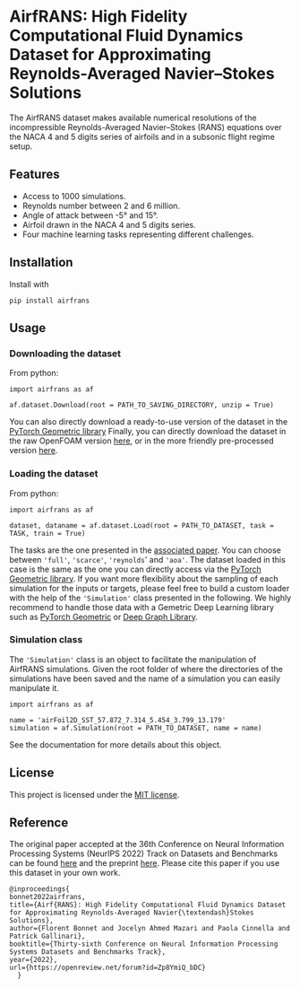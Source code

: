 # AirfRANS: High Fidelity Computational Fluid Dynamics Dataset for Approximating Reynolds-Averaged Navier–Stokes Solutions

The AirfRANS dataset makes available numerical resolutions of the incompressible Reynolds-Averaged Navier–Stokes (RANS) equations over the NACA 4 and 5 digits series of airfoils and in a subsonic flight regime setup.

## Features
- Access to 1000 simulations.
- Reynolds number between 2 and 6 million.
- Angle of attack between -5° and 15°.
- Airfoil drawn in the NACA 4 and 5 digits series.
- Four machine learning tasks representing different challenges.

## Installation
Install with
```
pip install airfrans
```

## Usage
### Downloading the dataset
From python:
```
import airfrans as af

af.dataset.Download(root = PATH_TO_SAVING_DIRECTORY, unzip = True)
```
You can also directly download a ready-to-use version of the dataset in the [PyTorch Geometric library](https://pytorch-geometric.readthedocs.io/en/latest/modules/datasets.html#torch_geometric.datasets.AirfRANS)
Finally, you can directly download the dataset in the raw OpenFOAM version [here](https://data.isir.upmc.fr/extrality/NeurIPS_2022/OF_dataset.zip), or in the more friendly pre-processed version [here](https://data.isir.upmc.fr/extrality/NeurIPS_2022/Dataset.zip).

### Loading the dataset
From python:
```
import airfrans as af

dataset, dataname = af.dataset.Load(root = PATH_TO_DATASET, task = TASK, train = True)
```
The tasks are the one presented in the [associated paper](https://arxiv.org/pdf/2212.07564.pdf). You can choose between `'full'`, `'scarce'`, `'reynolds`' and `'aoa'`.
The dataset loaded in this case is the same as the one you can directly access via the [PyTorch Geometric library](https://pytorch-geometric.readthedocs.io/en/latest/modules/datasets.html#torch_geometric.datasets.AirfRANS). If you want more flexibility about the sampling of each simulation for the inputs or targets, please feel free to build a custom loader with the help of the `'Simulation'` class presented in the following. We highly recommend to handle those data with a Gemetric Deep Learning library such as [PyTorch Geometric](https://pytorch-geometric.readthedocs.io/en/latest/) or [Deep Graph Library](https://www.dgl.ai/).

### Simulation class
The `'Simulation'` class is an object to facilitate the manipulation of AirfRANS simulations. Given the root folder of where the directories of the simulations have been saved and the name of a simulation you can easily manipulate it.
```
import airfrans as af

name = 'airFoil2D_SST_57.872_7.314_5.454_3.799_13.179'
simulation = af.Simulation(root = PATH_TO_DATASET, name = name)
```
See the documentation for more details about this object.

## License
This project is licensed under the [MIT license](https://github.com/Extrality/airfrans_lib/blob/main/LICENSE).

## Reference
The original paper accepted at the 36th Conference on Neural Information Processing Systems (NeurIPS 2022) Track on Datasets and Benchmarks can be found [here](https://openreview.net/forum?id=Zp8YmiQ_bDC) and the preprint [here](https://arxiv.org/abs/2212.07564). Please cite this paper if you use this dataset in your own work.
```
@inproceedings{
bonnet2022airfrans,
title={Airf{RANS}: High Fidelity Computational Fluid Dynamics Dataset for Approximating Reynolds-Averaged Navier{\textendash}Stokes Solutions},
author={Florent Bonnet and Jocelyn Ahmed Mazari and Paola Cinnella and Patrick Gallinari},
booktitle={Thirty-sixth Conference on Neural Information Processing Systems Datasets and Benchmarks Track},
year={2022},
url={https://openreview.net/forum?id=Zp8YmiQ_bDC}
  }
```
